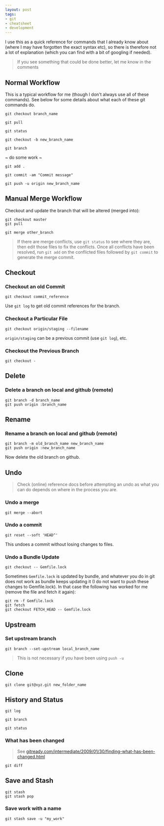 ```yaml
---
layout: post
tags:
- git
- cheatsheet
- development
---
```


I use this as a quick reference for commands that I already know about (where I may have
forgotten the exact syntax etc), so there is therefore not a lot of explanation (which you can find
with a bit of googling if needed).

> If you see something that could be done better, let me know in the comments

## Normal Workflow

This is a typical workflow for me (though I don't always use all of these commands). See below for
some details about what each of these git commands do.

```
git checkout branch_name
```

```
git pull
```

```
git status
```

```
git checkout -b new_branch_name
```

```
git branch

```

~ do some work ~

```
git add .
```

```
git commit -am "Commit message"
```

```
git push -u origin new_branch_name
```

## Manual Merge Workflow

Checkout and update the branch that will be altered (merged into):

```
git checkout master
git pull
```

```
git merge other_branch
```

> If there are merge conflicts, use `git status` to see where they are, then edit those
> files to fix the conflicts.
> Once all conflicts have been resolved, run `git add` on the conflicted files followed
> by `git commit` to generate the merge commit.

## Checkout

### Checkout an old Commit

```
git checkout commit_reference
```

Use `git log` to get old commit references for the branch.

### Checkout a Particular File

```
git checkout origin/staging --filename
```

`origin/staging` can be a previous commit (use `git log`), etc.

### Checkout the Previous Branch

```
git checkout -
```

## Delete

### Delete a branch on local and github (remote)

```
git branch -d branch_name
git push origin :branch_name
```

## Rename

### Rename a branch on local and github (remote)

```
git branch -m old_branch_name new_branch_name
git push origin :new_branch_name
```

Now delete the old branch on github.

## Undo

> Check (online) reference docs before attempting an undo as what you can do depends on where
> in the process you are.

### Undo a merge

```
git merge --abort
```

### Undo a commit

```
git reset --soft 'HEAD^'
```

This undoes a commit without losing changes to files.

### Undo a Bundle Update

```
git checkout -- Gemfile.lock
```

Sometimes `Gemfile.lock` is updated by bundle, and whatever you do in git does not work as bundle keeps updating it (I do not want to push these changes to Gemfile.lock). In that case the following has worked for me (remove the file and fetch it again):

```
git rm -f Gemfile.lock
git fetch
git checkout FETCH_HEAD -- Gemfile.lock
```

## Upstream

### Set upstream branch

```
git branch --set-upstream local_branch_name
```

> This is not necessary if you have been using `push -u`

## Clone

```
git clone git@xyz.git new_folder_name
```

## History and Status

```
git log
```

```
git branch
```

```
git status
```

### What has been changed

> See [gitready.com/intermediate/2009/01/30/finding-what-has-been-changed.html](http://gitready.com/intermediate/2009/01/30/finding-what-has-been-changed.html)

```
git diff
```

## Save and Stash

```
git stash
git stash pop
```

### Save work with a name

```
git stash save -u "my_work"
```
